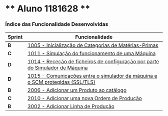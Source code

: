 ﻿** Aluno 1181628 **
===============================


### Índice das Funcionalidade Desenvolvidas ###


| Sprint | Funcionalidade     |
|--------|--------------------|
| **B**  | [1005 - Inicialização de Categorias de Matérias-Primas](ProcessoEngenharia1005.md) |
| **C**  | [1011 - Simulação do funcionamento de uma Máquina](ProcessoEngenharia1011.md) |
| **D**  | [1014 - Receção de ficheiros de configuração por parte do Simulador de Máquina](ProcessoEngenharia1014.md) |
| **D**  | [1015 - Comunicações entre o simulador de máquina e o SCM protegidas (SSL/TLS)](ProcessoEngenharia1015.md) |
| **B**  | [2006 - Adicionar um Produto ao catálogo](ProcessoEngenharia2006.md) |
| **C**  | [2010 - Adicionar uma nova Ordem de Produção](ProcessoEngenharia2010.md) |
| **B**  | [3002 - Adicionar Linha de Produção](ProcessoEngenharia3002.md) |